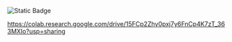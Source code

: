 ![Static Badge](https://img.shields.io/badge/any_text-you_like-blue)

https://colab.research.google.com/drive/15FCp2Zhy0pxj7y6FnCp4K7zT_363MXIo?usp=sharing
